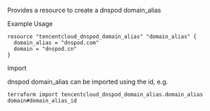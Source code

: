Provides a resource to create a dnspod domain_alias

Example Usage

```hcl
resource "tencentcloud_dnspod_domain_alias" "domain_alias" {
  domain_alias = "dnspod.com"
  domain = "dnspod.cn"
}
```

Import

dnspod domain_alias can be imported using the id, e.g.

```
terraform import tencentcloud_dnspod_domain_alias.domain_alias domain#domain_alias_id
```